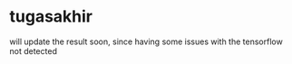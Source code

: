 # tugasakhir

will update the result soon, since having some issues with the tensorflow not detected
